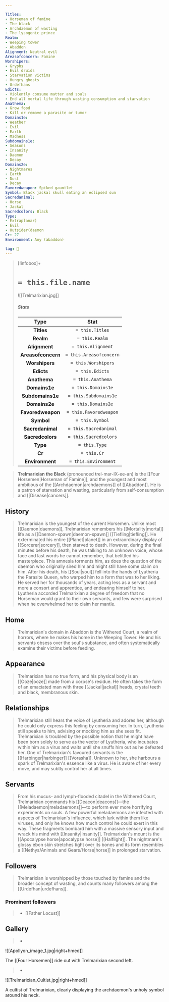 ```yaml
---

Titles:
- Horseman of famine
- The black
- Archdaemon of wasting
- The lysogenic prince
Realm:
- Weeping tower
- Abaddon
Alignment: Neutral evil
Areasofconcern: Famine
Worshipers:
- Gryphs
- Evil druids
- Starvation victims
- Hungry ghosts
- Urdefhans
Edicts:
- Violently consume matter and souls
- End all mortal life through wasting consumption and starvation
Anathema:
- Grow food
- Kill or remove a parasite or tumor
Domains1e:
- Weather
- Evil
- Earth
- Madness
Subdomains1e:
- Seasons
- Insanity
- Daemon
- Decay
Domains2e:
- Nightmares
- Earth
- Dust
- Decay
Favoredweapon: Spiked gauntlet
Symbol: Black jackal skull eating an eclipsed sun
Sacredanimal:
- Horse
- Jackal
Sacredcolors: Black
Type:
- Extraplanar)
- Evil
- Outsider(daemon
Cr: 27
Environment: Any (abaddon)

tag: 🙏
---
```


> [!infobox]+
> #  `= this.file.name`
> ![[Trelmarixian.jpg]]
> ##### Stats
> Type | Stat |
> :---:|:---:|
> **Titles** | `= this.Titles` |
> **Realm** | `= this.Realm` |
> **Alignment** | `= this.Alignment` |
> **Areasofconcern** | `= this.Areasofconcern` |
> **Worshipers** | `= this.Worshipers` |
> **Edicts** | `= this.Edicts` |
> **Anathema** | `= this.Anathema` |
> **Domains1e** | `= this.Domains1e` |
> **Subdomains1e** | `= this.Subdomains1e` |
> **Domains2e** | `= this.Domains2e` |
> **Favoredweapon** | `= this.Favoredweapon` |
> **Symbol** | `= this.Symbol` |
> **Sacredanimal** | `= this.Sacredanimal` |
> **Sacredcolors** | `= this.Sacredcolors` |
> **Type** | `= this.Type` |
> **Cr** | `= this.Cr` |
> **Environment** | `= this.Environment` |



> **Trelmarixian the Black** (pronounced trel-mar-IX-ee-an) is the [[Four Horsemen|Horseman of Famine]], and the youngest and most ambitious of the [[Archdaemon|archdaemons]] of [[Abaddon]]. He is a patron of starvation and wasting, particularly from self-consumption and [[Disease|cancers]].



## History

> Trelmarixian is the youngest of the current Horsemen. Unlike most [[Daemon|daemons]], Trelmarixian remembers his [[Mortality|mortal]] life as a [[Daemon-spawn|daemon-spawn]] [[Tiefling|tiefling]]. He exterminated his entire [[Planet|planet]] in an extraordinary display of [[Sorcerer|sorcery]], then starved to death. However, during the final minutes before his death, he was talking to an unknown voice, whose face and last words he cannot remember, that belittled his masterpiece. This amnesia torments him, as does the question of the daemon who originally sired him and might still have some claim on him.
> After his death, his [[Soul|soul]] fell into the hands of Lyutheria the Parasite Queen, who warped him to a form that was to her liking. He served her for thousands of years, acting less as a servant and more a consort and apprentice, and endearing himself to her. Lyutheria accorded Trelmarixian a degree of freedom that no Horseman would grant to their own servants, and few were surprised when he overwhelmed her to claim her mantle.


## Home

> Trelmarixian's domain in Abaddon is the Withered Court, a realm of horrors, where he makes his home in the Weeping Tower. He and his servants obsess over the soul's substance, and often systematically examine their victims before feeding.


## Appearance

> Trelmarixian has no true form, and his physical body is an [[Ooze|ooze]] made from a corpse's residue. He often takes the form of an emaciated man with three [[Jackal|jackal]] heads, crystal teeth and black, membranous skin.


## Relationships

> Trelmarixian still hears the voice of Lyutheria and adores her, although he could only express this feeling by consuming her. In turn, Lyutheria still speaks to him, advising or mocking him as she sees fit. Trelmarixian is troubled by the possible notion that he might have been born solely to serve as the vector of Lyutheria, who incubates within him as a virus and waits until she snuffs him out as he defeated her.
> One of Trelmarixian's favoured servants is the [[Harbinger|harbinger]] [[Vorasha]]. Unknown to her, she harbours a spark of Trelmarixian's essence like a virus. He is aware of her every move, and may subtly control her at all times.


## Servants

> From his mucus- and lymph-flooded citadel in the Withered Court, Trelmarixian commands his [[Deacon|deacons]]—the [[Meladaemon|meladaemons]]—to perform ever more horrifying experiments on souls. A few powerful meladaemons are infected with aspects of Trelmarixian's influence, which lurk within them like viruses, and only he knows how much control he could exert in this way. These fragments bombard him with a massive sensory input and wrack his mind with [[Insanity|insanity]].
> Trelmarixian's mount is the [[Apocalypse horse|apocalypse horse]] [[Halflight]]. The nightmare's glossy ebon skin stretches tight over its bones and its form resembles a [[Nethys/Animals and Gears/Horse|horse]] in prolonged starvation.


## Followers

> Trelmarixian is worshipped by those touched by famine and the broader concept of wasting, and counts many followers among the [[Urdefhan|urdefhans]].


### Prominent followers

> - [[Father Locust]]

## Gallery

> - 
![[Apollyon_image_1.jpg|right+hmed]] 


The [[Four Horsemen]] ride out with Trelmarixian second left.



> - 
![[Trelmarixian_Cultist.jpg|right+hmed]] 


A cultist of Trelmarixian, clearly displaying the archdaemon's unholy symbol around his neck.











